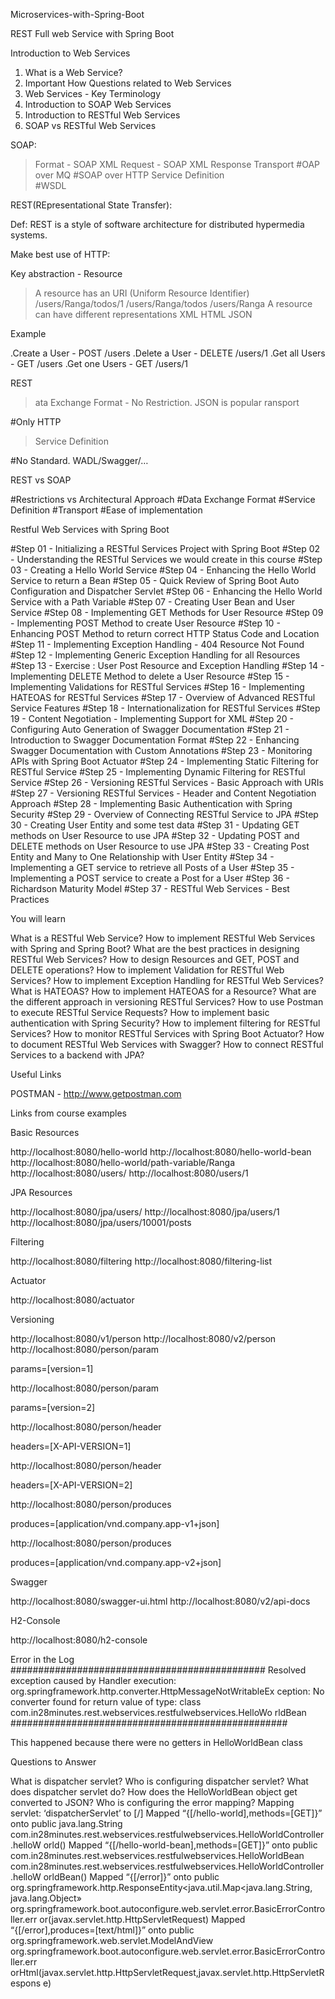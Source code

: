 Microservices-with-Spring-Boot

REST Full web Service with Spring Boot

Introduction to Web Services
1. What is a Web Service?
2. Important How Questions related to Web Services
3. Web Services - Key Terminology
4. Introduction to SOAP Web Services
5. Introduction to RESTful Web Services
6. SOAP vs RESTful Web Services

SOAP: 

>Format - SOAP XML Request - SOAP XML Response
>Transport
  #OAP over MQ 
  #SOAP over HTTP 
>Service Definition  
   #WSDL
   
REST(REpresentational State Transfer):

Def: REST is a style of software architecture for distributed hypermedia systems.

Make best use of HTTP:

Key abstraction - Resource

 >A resource has an URI (Uniform Resource Identifier)
 >/users/Ranga/todos/1
 >/users/Ranga/todos
 >/users/Ranga
 >A resource can have different representations
 >XML
 >HTML
 >JSON
 
Example

.Create a User - POST /users
.Delete a User - DELETE /users/1
.Get all Users - GET /users
.Get one Users - GET /users/1

REST

>ata Exchange Format - No Restriction. JSON is popular
>ransport
  
   #Only HTTP
  
>Service Definition

  #No Standard. WADL/Swagger/…

REST vs SOAP
 
  #Restrictions vs Architectural Approach
  #Data Exchange Format
  #Service Definition
  #Transport
  #Ease of implementation


Restful Web Services with Spring Boot

#Step 01 - Initializing a RESTful Services Project with Spring Boot
#Step 02 - Understanding the RESTful Services we would create in this course
#Step 03 - Creating a Hello World Service
#Step 04 - Enhancing the Hello World Service to return a Bean
#Step 05 - Quick Review of Spring Boot Auto Configuration and Dispatcher Servlet
#Step 06 - Enhancing the Hello World Service with a Path Variable
#Step 07 - Creating User Bean and User Service
#Step 08 - Implementing GET Methods for User Resource
#Step 09 - Implementing POST Method to create User Resource
#Step 10 - Enhancing POST Method to return correct HTTP Status Code and Location
#Step 11 - Implementing Exception Handling - 404 Resource Not Found
#Step 12 - Implementing Generic Exception Handling for all Resources
#Step 13 - Exercise : User Post Resource and Exception Handling
#Step 14 - Implementing DELETE Method to delete a User Resource
#Step 15 - Implementing Validations for RESTful Services
#Step 16 - Implementing HATEOAS for RESTful Services
#Step 17 - Overview of Advanced RESTful Service Features
#Step 18 - Internationalization for RESTful Services
#Step 19 - Content Negotiation - Implementing Support for XML
#Step 20 - Configuring Auto Generation of Swagger Documentation
#Step 21 - Introduction to Swagger Documentation Format
#Step 22 - Enhancing Swagger Documentation with Custom Annotations
#Step 23 - Monitoring APIs with Spring Boot Actuator
#Step 24 - Implementing Static Filtering for RESTful Service
#Step 25 - Implementing Dynamic Filtering for RESTful Service
#Step 26 - Versioning RESTful Services - Basic Approach with URIs
#Step 27 - Versioning RESTful Services - Header and Content Negotiation Approach
#Step 28 - Implementing Basic Authentication with Spring Security
#Step 29 - Overview of Connecting RESTful Service to JPA
#Step 30 - Creating User Entity and some test data
#Step 31 - Updating GET methods on User Resource to use JPA
#Step 32 - Updating POST and DELETE methods on User Resource to use JPA
#Step 33 - Creating Post Entity and Many to One Relationship with User Entity
#Step 34 - Implementing a GET service to retrieve all Posts of a User
#Step 35 - Implementing a POST service to create a Post for a User
#Step 36 - Richardson Maturity Model
#Step 37 - RESTful Web Services - Best Practices

You will learn

What is a RESTful Web Service?
How to implement RESTful Web Services with Spring and Spring Boot?
What are the best practices in designing RESTful Web Services?
How to design Resources and GET, POST and DELETE operations?
How to implement Validation for RESTful Web Services?
How to implement Exception Handling for RESTful Web Services?
What is HATEOAS? How to implement HATEOAS for a Resource?
What are the different approach in versioning RESTful Services?
How to use Postman to execute RESTful Service Requests?
How to implement basic authentication with Spring Security?
How to implement filtering for RESTful Services?
How to monitor RESTful Services with Spring Boot Actuator?
How to document RESTful Web Services with Swagger?
How to connect RESTful Services to a backend with JPA?

Useful Links

POSTMAN - http://www.getpostman.com

Links from course examples

Basic Resources

http://localhost:8080/hello-world
http://localhost:8080/hello-world-bean
http://localhost:8080/hello-world/path-variable/Ranga
http://localhost:8080/users/
http://localhost:8080/users/1

JPA Resources

http://localhost:8080/jpa/users/
http://localhost:8080/jpa/users/1
http://localhost:8080/jpa/users/10001/posts

Filtering

http://localhost:8080/filtering
http://localhost:8080/filtering-list

Actuator

http://localhost:8080/actuator

Versioning

http://localhost:8080/v1/person
http://localhost:8080/v2/person
http://localhost:8080/person/param

params=[version=1]

http://localhost:8080/person/param

params=[version=2]

http://localhost:8080/person/header

headers=[X-API-VERSION=1]

http://localhost:8080/person/header

headers=[X-API-VERSION=2]

http://localhost:8080/person/produces

produces=[application/vnd.company.app-v1+json]

http://localhost:8080/person/produces

produces=[application/vnd.company.app-v2+json]

Swagger

http://localhost:8080/swagger-ui.html
http://localhost:8080/v2/api-docs

H2-Console

http://localhost:8080/h2-console

Error in the Log
##############################################
Resolved exception caused by Handler execution:
org.springframework.http.converter.HttpMessageNotWritableEx
ception:
No converter found for return value of type:
class
com.in28minutes.rest.webservices.restfulwebservices.HelloWo
rldBean
##################################################

This happened because there were no getters in HelloWorldBean class

Questions to Answer

What is dispatcher servlet?
Who is configuring dispatcher servlet?
What does dispatcher servlet do?
How does the HelloWorldBean object get converted to JSON?
Who is configuring the error mapping?
Mapping servlet: ‘dispatcherServlet’ to [/]
Mapped “{[/hello-world],methods=[GET]}” onto public java.lang.String
com.in28minutes.rest.webservices.restfulwebservices.HelloWorldController.helloW
orld()
Mapped “{[/hello-world-bean],methods=[GET]}” onto public
com.in28minutes.rest.webservices.restfulwebservices.HelloWorldBean
com.in28minutes.rest.webservices.restfulwebservices.HelloWorldController.helloW
orldBean()
Mapped “{[/error]}” onto public
org.springframework.http.ResponseEntity<java.util.Map<java.lang.String,
java.lang.Object»
org.springframework.boot.autoconfigure.web.servlet.error.BasicErrorController.err
or(javax.servlet.http.HttpServletRequest)
Mapped “{[/error],produces=[text/html]}” onto public
org.springframework.web.servlet.ModelAndView
org.springframework.boot.autoconfigure.web.servlet.error.BasicErrorController.err
orHtml(javax.servlet.http.HttpServletRequest,javax.servlet.http.HttpServletRespons
e)
